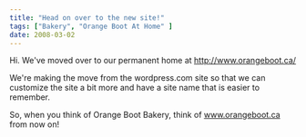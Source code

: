 ```yaml
---
title: "Head on over to the new site!"
tags: ["Bakery", "Orange Boot At Home" ] 
date: 2008-03-02
---
```


Hi. We've moved over to our permanent home at http://www.orangeboot.ca/

We're making the move from the wordpress.com site so that we can customize the site a bit more and have a site name that is easier to remember.

So, when you think of Orange Boot Bakery, think of www.orangeboot.ca from now on!
